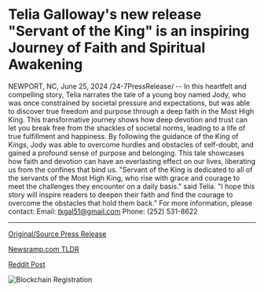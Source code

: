 # Telia Galloway's new release "Servant of the King" is an inspiring Journey of Faith and Spiritual Awakening

NEWPORT, NC, June 25, 2024 /24-7PressRelease/ -- In this heartfelt and compelling story, Telia narrates the tale of a young boy named Jody, who was once constrained by societal pressure and expectations, but was able to discover true freedom and purpose through a deep faith in the Most High King. This transformative journey shows how deep devotion and trust can let you break free from the shackles of societal norms, leading to a life of true fulfillment and happiness.   By following the guidance of the King of Kings, Jody was able to overcome hurdles and obstacles of self-doubt, and gained a profound sense of purpose and belonging. This tale showcases how faith and devotion can have an everlasting effect on our lives, liberating us from the confines that bind us.   "Servant of the King is dedicated to all of the servants of the Most High King, who rise with grace and courage to meet the challenges they encounter on a daily basis." said Telia. "I hope this story will inspire readers to deepen their faith and find the courage to overcome the obstacles that hold them back."   For more information, please contact:  Email: tkgal51@gmail.com  Phone: (252) 531-8622 

---

[Original/Source Press Release](https://www.24-7pressrelease.com/press-release/511973/telia-galloways-new-release-servant-of-the-king-is-an-inspiring-journey-of-faith-and-spiritual-awakening)
                    

[Newsramp.com TLDR](None) 



[Reddit Post](https://www.reddit.com/r/BookNews/comments/1do036v/transformative_tale_of_faith_and_freedom_servant/) 



![Blockchain Registration](https://cdn.newsramp.app/24-7PressRelease/qrcode/246/25/cakeNrgi.webp)